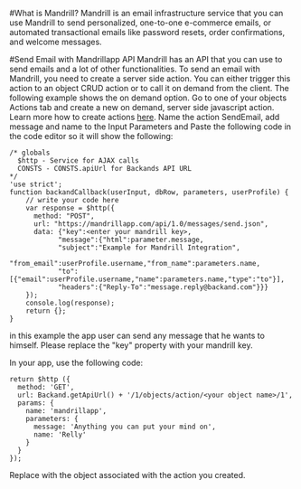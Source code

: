 #What is Mandrill?
Mandrill is an email infrastructure service that you can use Mandrill to send personalized, one-to-one e-commerce emails, or automated transactional emails like password resets, order confirmations, and welcome messages.

#Send Email with Mandrillapp API
Mandrill has an API that you can use to send emails and a lot of other functionalities. 
To send an email with Mandrill, you need to create a server side action. You can either trigger this action to an object CRUD action or to call it on demand from the client. The following example shows the on demand option. Go to one of your objects Actions tab and create a new on demand, server side javascript action. Learn more how to create actions [here](http://docs.backand.com/en/latest/apidocs/customactions/index.html). Name the action SendEmail, add message and name to the Input Parameters and Paste the following code in the code editor so it will show the following:

```
/* globals
  $http - Service for AJAX calls 
  CONSTS - CONSTS.apiUrl for Backands API URL
*/
'use strict';
function backandCallback(userInput, dbRow, parameters, userProfile) {
	// write your code here
    var response = $http({
      method: "POST",
      url: "https://mandrillapp.com/api/1.0/messages/send.json",
      data: {"key":<enter your mandrill key>,
            "message":{"html":parameter.message,
            "subject":"Example for Mandrill Integration",
            "from_email":userProfile.username,"from_name":parameters.name,
            "to":[{"email":userProfile.username,"name":parameters.name,"type":"to"}],
            "headers":{"Reply-To":"message.reply@backand.com"}}}
    });
    console.log(response);
	return {};
}
```
in this example the app user can send any message that he wants to himself. Please replace the "key" property with your mandrill key.

In your app, use the following code:
```
return $http ({
  method: 'GET',
  url: Backand.getApiUrl() + '/1/objects/action/<your object name>/1',
  params: {
    name: 'mandrillapp',
    parameters: {
      message: 'Anything you can put your mind on',
      name: 'Relly'
    }
  }
});

```
Replace <your object name> with the object associated with the action you created.
